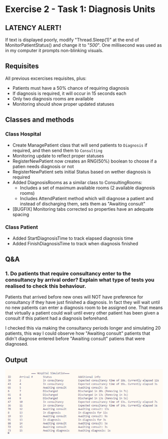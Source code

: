 # Exercise 2 - Task 1: Diagnosis Units

## LATENCY ALERT!
If text is displayed poorly, modify "Thread.Sleep(1)" at the end of MonitorPatientStatus() and change it to "*500*". One millisecond was used as in my computer it prompts non-blinking visuals.

## Requisites
All previous excercises requisites, plus:
* Patients must have a 50% chance of requiring diagnosis
* If diagnosis is required, it will occur in 15 seconds each
* Only two diagnosis rooms are available
* Monitoring should show proper updated statuses

## Classes and methods
### Class Hospital
* Create ManagePatient class that will send patients to `Diagnosis` if required, and then send them to `Consulting`
* Monitoring update to reflect proper statuses
* RegisterNewPatient now creates an RNG(50%) boolean to choose if a patien needs diagnosis or not
* RegisterNewPatient sets initial Status based on wether diagnosis is required
* Added DiagnosisRooms as a similar class to ConsultingRooms:
    * Includes a set of maximum available rooms (2 available diagnosis rooms)
    * Includes AttendPatient method which will diagnose a patient and instead of discharging them, sets them as "Awaiting consult"
* [BUGFIX] Monitoring tabs corrected so properties have an adequate spacing

### Class Patient
* Added StartDiagnosisTime to track elapsed diagnosis time
* Added FinishDiagnosisTime to track when diagnosis finished

## Q&A
### 1. Do patients that require consultancy enter to the consultancy by arrival order? Explain what type of tests you realised to check this behaviour.
Patients that arrived before new ones will NOT have preference for consultancy if they have just finished a diagnosis. In fact they will wait until no new patients can enter a diagnosis room to be assigned one. That means that virtually a patient could wait until every other patient has been given a consult if this patient had a diagnosis beforehand.

I checked this via making the consultancy periods longer and simulating 20 patients, this way I could observe how "Awaiting consult" patients that didn't diagnose entered before "Awaiting consult" patiens that were diagnosed.

## Output
![alt text](Output.png)